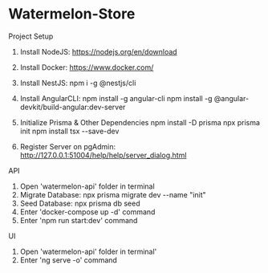 # Watermelon-Store
Project Setup
1. Install NodeJS: https://nodejs.org/en/download
2. Install Docker: https://www.docker.com/
3. Install NestJS: npm i -g @nestjs/cli
4. Install AngularCLI: 
    npm install -g angular-cli
    npm install -g @angular-devkit/build-angular:dev-server

5. Initialize Prisma & Other Dependencies
    npm install -D prisma
    npx prisma init
    npm install tsx --save-dev

6. Register Server on pgAdmin: http://127.0.0.1:51004/help/help/server_dialog.html

API
1. Open 'watermelon-api' folder in terminal
2. Migrate Database: npx prisma migrate dev --name "init"
3. Seed Database: npx prisma db seed
4. Enter 'docker-compose up -d' command
5. Enter 'npm run start:dev' command

UI
1. Open 'watermelon-api' folder in terminal'
2. Enter 'ng serve -o' command
